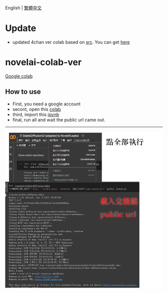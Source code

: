 English | [繁體中文](README_TCH.md)
# Update
* updated 4chan ver colab based on [src](https://boards.4channel.org/g/thread/89095460#p89097704). You can get [here](4chan_ver)
# novelai-colab-ver
[Google colab](https://colab.research.google.com/)
## How to use
* First, you need a google account
* secont, open this [colab](https://colab.research.google.com/)
* third, import this [ipynb](StableDiffusionUI_(adapted_to_NovelAILeaks).ipynb)
* final, run all and wait the public url came out.
---
![colab](colab-tutorial.png)
